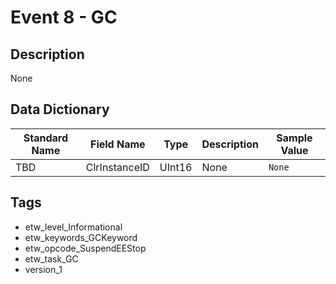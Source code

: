 # Event 8 - GC

## Description
None

## Data Dictionary
|Standard Name|Field Name|Type|Description|Sample Value|
|---|---|---|---|---|
|TBD|ClrInstanceID|UInt16|None|`None`|

## Tags
* etw_level_Informational
* etw_keywords_GCKeyword
* etw_opcode_SuspendEEStop
* etw_task_GC
* version_1